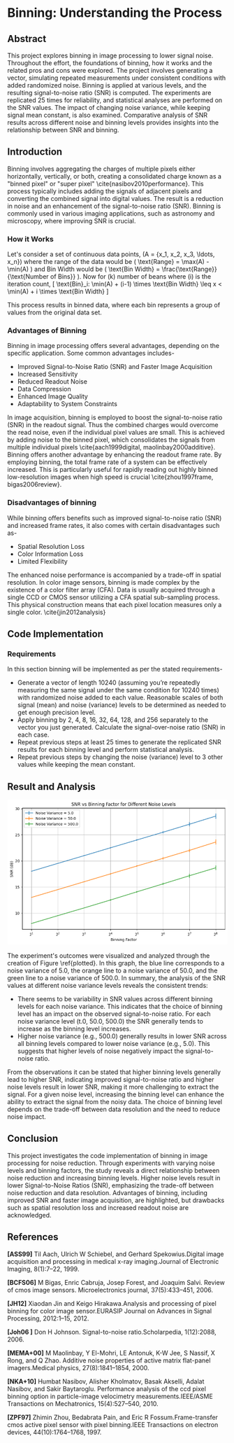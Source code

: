 # Binning: Understanding the Process

## Abstract

This project explores binning in image processing to lower signal noise. Throughout the effort, the foundations of binning, how it works and the related pros and cons were explored. The project involves generating a vector, simulating repeated measurements under consistent conditions with added randomized noise. Binning is applied at various levels, and the resulting signal-to-noise ratio (SNR) is computed. The experiments are replicated 25 times for reliability, and statistical analyses are performed on the SNR values. The impact of changing noise variance, while keeping signal mean constant, is also examined. Comparative analysis of SNR results across different noise and binning levels provides insights into the relationship between SNR and binning.

## Introduction

Binning involves aggregating the charges of multiple pixels either horizontally, vertically, or both, creating a consolidated charge known as a "binned pixel" or "super pixel" \cite{nasibov2010performance}. This process typically includes adding the signals of adjacent pixels and converting the combined signal into digital values. The result is a reduction in noise and an enhancement of the signal-to-noise ratio (SNR). Binning is commonly used in various imaging applications, such as astronomy and microscopy, where improving SNR is crucial.

### How it Works

Let's consider a set of continuous data points, \(A = \{x_1, x_2, x_3, \ldots, x_n\}\) where the range of the data would be \( \text{Range} = \max(A) - \min(A) \) and Bin Width would be \( \text{Bin Width} = \frac{\text{Range}}{\text{Number of Bins}} \). Now for \(k\) number of beans where \(i\) is the iteration count, \[ \text{Bin}_i: \min(A) + (i-1) \times \text{Bin Width} \leq x < \min(A) + i \times \text{Bin Width} \]

This process results in binned data, where each bin represents a group of values from the original data set.

### Advantages of Binning

Binning in image processing offers several advantages, depending on the specific application. Some common advantages includes-

* Improved Signal-to-Noise Ratio (SNR) and Faster Image Acquisition
* Increased Sensitivity
* Reduced Readout Noise
* Data Compression
* Enhanced Image Quality
* Adaptability to System Constraints

In image acquisition, binning is employed to boost the signal-to-noise ratio (SNR) in the readout signal. Thus the combined charges would overcome the read noise, even if the individual pixel values are small. This is achieved by adding noise to the binned pixel, which consolidates the signals from multiple individual pixels \cite{aach1999digital, maolinbay2000additive}. Binning offers another advantage by enhancing the readout frame rate. By employing binning, the total frame rate of a system can be effectively increased. This is particularly useful for rapidly reading out highly binned low-resolution images when high speed is crucial \cite{zhou1997frame, bigas2006review}.

### Disadvantages of binning

While binning offers benefits such as improved signal-to-noise ratio (SNR) and increased frame rates, it also comes with certain disadvantages such as-

* Spatial Resolution Loss
* Color Information Loss
* Limited Flexibility

The enhanced noise performance is accompanied by a trade-off in spatial resolution. In color image sensors, binning is made complex by the existence of a color filter array (CFA). Data is usually acquired through a single CCD or CMOS sensor utilizing a CFA spatial sub-sampling process. This physical construction means that each pixel location measures only a single color. \cite{jin2012analysis}

## Code Implementation

### Requirements

In this section binning will be implemented as per the stated requirements-

* Generate a vector of length 10240 (assuming you’re repeatedly measuring the same signal under the same condition for 10240 times) with randomized noise added to each value. Reasonable scales of both signal (mean) and noise (variance) levels to be determined as needed to get enough precision level.
* Apply binning by 2, 4, 8, 16, 32, 64, 128, and 256 separately to the vector you just generated. Calculate the signal-over-noise ratio (SNR) in each case.
* Repeat previous steps at least 25 times to generate the replicated SNR results for each binning level and perform statistical analysis.
* Repeat previous steps by changing the noise (variance) level to 3 other values while keeping the mean constant.

## Result and Analysis

![plot](output.png "SNR vs Binning Factor for Different Noise Levels")

The experiment's outcomes were visualized and analyzed through the creation of Figure \ref{plotted}. In this graph, the blue line corresponds to a noise variance of 5.0, the orange line to a noise variance of 50.0, and the green line to a noise variance of 500.0. In summary, the analysis of the SNR values at different noise variance levels reveals the consistent trends:

* There seems to be variability in SNR values across different binning levels for each noise variance. This indicates that the choice of binning level has an impact on the observed signal-to-noise ratio. For each noise variance level (t.0, 50.0, 500.0) the SNR generally tends to increase as the binning level increases.
* Higher noise variance (e.g., 500.0) generally results in lower SNR across all binning levels compared to lower noise variance (e.g., 5.0). This suggests that higher levels of noise negatively impact the signal-to-noise ratio.

From the observations it can be stated that higher binning levels generally lead to higher SNR, indicating improved signal-to-noise ratio and higher noise levels result in lower SNR, making it more challenging to extract the signal. For a given noise level, increasing the binning level can enhance the ability to extract the signal from the noisy data. The choice of binning level depends on the trade-off between data resolution and the need to reduce noise impact.

## Conclusion

This project investigates the code implementation of binning in image processing for noise reduction. Through experiments with varying noise levels and binning factors, the study reveals a direct relationship between noise reduction and increasing binning levels. Higher noise levels result in lower Signal-to-Noise Ratios (SNR), emphasizing the trade-off between noise reduction and data resolution. Advantages of binning, including improved SNR and faster image acquisition, are highlighted, but drawbacks such as spatial resolution loss and increased readout noise are acknowledged.

## References

**[ASS99]** Til Aach, Ulrich W Schiebel, and Gerhard Spekowius.Digital image acquisition and processing in medical x-ray imaging.Journal of Electronic Imaging, 8(1):7–22, 1999.

**[BCFS06]** M Bigas, Enric Cabruja, Josep Forest, and Joaquim Salvi. Review of cmos image sensors. Microelectronics journal, 37(5):433–451, 2006.

**[JH12]** Xiaodan Jin and Keigo Hirakawa.Analysis and processing of pixel binning for color image sensor.EURASIP Journal on Advances in Signal Processing, 2012:1–15, 2012.

**[Joh06 ]** Don H Johnson. Signal-to-noise ratio.Scholarpedia, 1(12):2088, 2006.

**[MEMA+00]** M Maolinbay, Y El-Mohri, LE Antonuk, K-W Jee, S Nassif, X Rong, and Q Zhao. Additive noise properties of active matrix flat-panel imagers.Medical physics, 27(8):1841–1854, 2000.

**[NKA+10]** Humbat Nasibov, Alisher Kholmatov, Basak Akselli, Adalat Nasibov, and Sakir Baytaroglu. Performance analysis of the ccd pixel binning option in particle-image velocimetry measurements.IEEE/ASME Transactions on Mechatronics, 15(4):527–540, 2010.

**[ZPF97]** Zhimin Zhou, Bedabrata Pain, and Eric R Fossum.Frame-transfer cmos active pixel sensor with pixel binning.IEEE Transactions on electron devices, 44(10):1764–1768, 1997.

